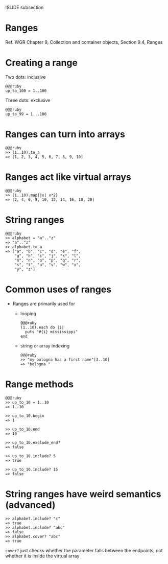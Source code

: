 !SLIDE subsection
# Ranges

Ref. WGR Chapter 9, Collection and container objects, Section 9.4, Ranges

# Creating a range

Two dots: inclusive

    @@@ruby
    up_to_100 = 1..100

Three dots: exclusive

    @@@ruby
    up_to_99 = 1...100
    
# Ranges can turn into arrays

    @@@ruby
    >> (1..10).to_a
    => [1, 2, 3, 4, 5, 6, 7, 8, 9, 10]

# Ranges act like virtual arrays

    @@@ruby
    >> (1..10).map{|x| x*2}
    => [2, 4, 6, 8, 10, 12, 14, 16, 18, 20]

# String ranges

    @@@ruby
    >> alphabet = "a".."z"
    => "a".."z"
    >> alphabet.to_a
    => ["a", "b", "c", "d", "e", "f", 
        "g", "h", "i", "j", "k", "l", 
        "m", "n", "o", "p", "q", "r", 
        "s", "t", "u", "v", "w", "x", 
        "y", "z"]


# Common uses of ranges

* Ranges are primarily used for 
  * looping
  
        @@@ruby
        (1..10).each do |i|
          puts "#{i} mississippi"
        end

  * string or array indexing

        @@@ruby
        >> "my bologna has a first name"[3..10]
        => "bologna "

# Range methods

    @@@ruby
    >> up_to_10 = 1..10
    => 1..10
    
    >> up_to_10.begin
    => 1
    
    >> up_to_10.end
    => 10
    
    >> up_to_10.exclude_end?
    => false
    
    >> up_to_10.include? 5
    => true
    
    >> up_to_10.include? 15
    => false

# String ranges have weird semantics (advanced)

    >> alphabet.include? "c"
    => true
    >> alphabet.include? "abc"
    => false
    >> alphabet.cover? "abc"
    => true

`cover?` just checks whether the parameter falls between the endpoints, not whether it is inside the virtual array

